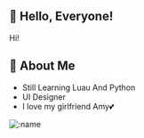 ## 👋 Hello, Everyone!
Hi!

## 🚀 About Me
- Still Learning Luau And Python
- UI Designer
- I love my girlfriend Amy💕

![:name](https://count.getloli.com/get/@:name?theme=rule34)
